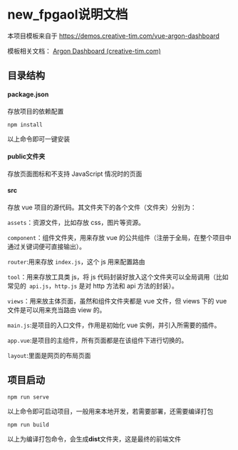 # new_fpgaol说明文档

本项目模板来自于 https://demos.creative-tim.com/vue-argon-dashboard

模板相关文档： [Argon Dashboard (creative-tim.com)](https://demos.creative-tim.com/vue-argon-dashboard/documentation/)

## 目录结构

#### package.json

存放项目的依赖配置

```
npm install
```

以上命令即可一键安装

#### public文件夹

存放页面图标和不支持 JavaScript 情况时的页面

#### **src**

存放 vue 项目的源代码。其文件夹下的各个文件（文件夹）分别为：

`assets`：资源文件，比如存放 css，图片等资源。

`component`：组件文件夹，用来存放 vue 的公共组件（注册于全局，在整个项目中通过关键词便可直接输出）。

`router`:用来存放 `index.js`，这个 js 用来配置路由

`tool`：用来存放工具类 js，将 js 代码封装好放入这个文件夹可以全局调用（比如常见的` api.js`，`http.js` 是对 http 方法和 api 方法的封装）。

`views`：用来放主体页面，虽然和组件文件夹都是 vue 文件，但 views 下的 vue 文件是可以用来充当路由 view 的。

`main.js`:是项目的入口文件，作用是初始化 vue 实例，并引入所需要的插件。

`app.vue`:是项目的主组件，所有页面都是在该组件下进行切换的。

`layout`:里面是网页的布局页面

## 项目启动

```
npm run serve
```

以上命令即可启动项目，一般用来本地开发，若需要部署，还需要编译打包

```
npm run build
```

以上为编译打包命令，会生成**dist**文件夹，这是最终的前端文件

